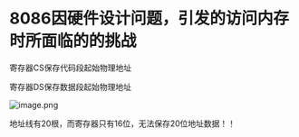 # 8086因硬件设计问题，引发的访问内存时所面临的的挑战



寄存器CS保存代码段起始物理地址

寄存器DS保存数据段起始物理地址



![image.png](https://cdn.nlark.com/yuque/0/2021/png/288075/1616492834748-2a5ec180-f1bd-436e-83d3-c5085543e989.png)

地址线有20根，而寄存器只有16位，无法保存20位地址数据！！

